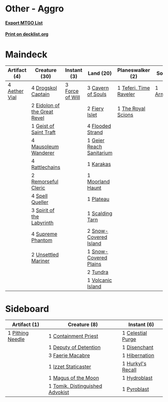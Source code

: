 # Other - Aggro

#### [Export MTGO List](../collection/Other%20-%20Aggro/Other%20-%20Aggro.txt)
#### [Print on decklist.org](http://decklist.org/?deckmain=4%09Aether%20Vial%0A1%09Armageddon%0A3%09Cavern%20of%20Souls%0A4%09Drogskol%20Captain%0A2%09Eidolon%20of%20the%20Great%20Revel%0A2%09Fiery%20Islet%0A4%09Flooded%20Strand%0A3%09Force%20of%20Will%0A1%09Geier%20Reach%20Sanitarium%0A1%09Geist%20of%20Saint%20Traft%0A1%09Karakas%0A4%09Mausoleum%20Wanderer%0A1%09Moorland%20Haunt%0A1%09Plateau%0A4%09Rattlechains%0A2%09Remorseful%20Cleric%0A1%09Scalding%20Tarn%0A2%09Snow-Covered%20Island%0A1%09Snow-Covered%20Plains%0A4%09Spell%20Queller%0A3%09Spirit%20of%20the%20Labyrinth%0A4%09Supreme%20Phantom%0A1%09Teferi,%20Time%20Raveler%0A1%09The%20Royal%20Scions%0A2%09Tundra%0A2%09Unsettled%20Mariner%0A1%09Volcanic%20Island&deckside=1%09Celestial%20Purge%0A1%09Containment%20Priest%0A1%09Deputy%20of%20Detention%0A1%09Disenchant%0A3%09Faerie%20Macabre%0A1%09Hibernation%0A1%09Hurkyl's%20Recall%0A1%09Hydroblast%0A1%09Izzet%20Staticaster%0A1%09Magus%20of%20the%20Moon%0A1%09Pithing%20Needle%0A1%09Pyroblast%0A1%09Tomik,%20Distinguished%20Advokist)
# Maindeck

|                                     Artifact (4)                                      |                                             Creature (30)                                             |                                      Instant (3)                                       |                                             Land (20)                                             |                                        Planeswalker (2)                                         |                                    Sorcery (1)                                     |
|---------------------------------------------------------------------------------------|-------------------------------------------------------------------------------------------------------|----------------------------------------------------------------------------------------|---------------------------------------------------------------------------------------------------|-------------------------------------------------------------------------------------------------|------------------------------------------------------------------------------------|
|4 [Aether Vial](http://gatherer.wizards.com/Pages/Card/Details.aspx?multiverseid=48146)|4 [Drogskol Captain](http://gatherer.wizards.com/Pages/Card/Details.aspx?multiverseid=244773)          |3 [Force of Will](http://gatherer.wizards.com/Pages/Card/Details.aspx?multiverseid=3107)|3 [Cavern of Souls](http://gatherer.wizards.com/Pages/Card/Details.aspx?multiverseid=278058)       |1 [Teferi, Time Raveler](http://gatherer.wizards.com/Pages/Card/Details.aspx?multiverseid=461148)|1 [Armageddon](http://gatherer.wizards.com/Pages/Card/Details.aspx?multiverseid=830)|
|                                                                                       |2 [Eidolon of the Great Revel](http://gatherer.wizards.com/Pages/Card/Details.aspx?multiverseid=442117)|                                                                                        |2 [Fiery Islet](http://gatherer.wizards.com/Pages/Card/Details.aspx?multiverseid=464187)           |1 [The Royal Scions](http://gatherer.wizards.com/Pages/Card/Details.aspx?multiverseid=473161)    |                                                                                    |
|                                                                                       |1 [Geist of Saint Traft](http://gatherer.wizards.com/Pages/Card/Details.aspx?multiverseid=409577)      |                                                                                        |4 [Flooded Strand](http://gatherer.wizards.com/Pages/Card/Details.aspx?multiverseid=405098)        |                                                                                                 |                                                                                    |
|                                                                                       |4 [Mausoleum Wanderer](http://gatherer.wizards.com/Pages/Card/Details.aspx?multiverseid=414364)        |                                                                                        |1 [Geier Reach Sanitarium](http://gatherer.wizards.com/Pages/Card/Details.aspx?multiverseid=414510)|                                                                                                 |                                                                                    |
|                                                                                       |4 [Rattlechains](http://gatherer.wizards.com/Pages/Card/Details.aspx?multiverseid=409824)              |                                                                                        |1 [Karakas](http://gatherer.wizards.com/Pages/Card/Details.aspx?multiverseid=413782)               |                                                                                                 |                                                                                    |
|                                                                                       |2 [Remorseful Cleric](http://gatherer.wizards.com/Pages/Card/Details.aspx?multiverseid=447169)         |                                                                                        |1 [Moorland Haunt](http://gatherer.wizards.com/Pages/Card/Details.aspx?multiverseid=233239)        |                                                                                                 |                                                                                    |
|                                                                                       |4 [Spell Queller](http://gatherer.wizards.com/Pages/Card/Details.aspx?multiverseid=414494)             |                                                                                        |1 [Plateau](http://gatherer.wizards.com/Pages/Card/Details.aspx?multiverseid=880)                  |                                                                                                 |                                                                                    |
|                                                                                       |3 [Spirit of the Labyrinth](http://gatherer.wizards.com/Pages/Card/Details.aspx?multiverseid=378399)   |                                                                                        |1 [Scalding Tarn](http://gatherer.wizards.com/Pages/Card/Details.aspx?multiverseid=405107)         |                                                                                                 |                                                                                    |
|                                                                                       |4 [Supreme Phantom](http://gatherer.wizards.com/Pages/Card/Details.aspx?multiverseid=447212)           |                                                                                        |2 [Snow-Covered Island](http://gatherer.wizards.com/Pages/Card/Details.aspx?multiverseid=121130)   |                                                                                                 |                                                                                    |
|                                                                                       |2 [Unsettled Mariner](http://gatherer.wizards.com/Pages/Card/Details.aspx?multiverseid=464165)         |                                                                                        |1 [Snow-Covered Plains](http://gatherer.wizards.com/Pages/Card/Details.aspx?multiverseid=121267)   |                                                                                                 |                                                                                    |
|                                                                                       |                                                                                                       |                                                                                        |2 [Tundra](http://gatherer.wizards.com/Pages/Card/Details.aspx?multiverseid=885)                   |                                                                                                 |                                                                                    |
|                                                                                       |                                                                                                       |                                                                                        |1 [Volcanic Island](http://gatherer.wizards.com/Pages/Card/Details.aspx?multiverseid=887)          |                                                                                                 |                                                                                    |


# Sideboard

|                                       Artifact (1)                                        |                                               Creature (8)                                               |                                        Instant (6)                                         |
|-------------------------------------------------------------------------------------------|----------------------------------------------------------------------------------------------------------|--------------------------------------------------------------------------------------------|
|1 [Pithing Needle](http://gatherer.wizards.com/Pages/Card/Details.aspx?multiverseid=129526)|1 [Containment Priest](http://gatherer.wizards.com/Pages/Card/Details.aspx?multiverseid=389470)           |1 [Celestial Purge](http://gatherer.wizards.com/Pages/Card/Details.aspx?multiverseid=183055)|
|                                                                                           |1 [Deputy of Detention](http://gatherer.wizards.com/Pages/Card/Details.aspx?multiverseid=457309)          |1 [Disenchant](http://gatherer.wizards.com/Pages/Card/Details.aspx?multiverseid=847)        |
|                                                                                           |3 [Faerie Macabre](http://gatherer.wizards.com/Pages/Card/Details.aspx?multiverseid=201822)               |1 [Hibernation](http://gatherer.wizards.com/Pages/Card/Details.aspx?multiverseid=13116)     |
|                                                                                           |1 [Izzet Staticaster](http://gatherer.wizards.com/Pages/Card/Details.aspx?multiverseid=253638)            |1 [Hurkyl's Recall](http://gatherer.wizards.com/Pages/Card/Details.aspx?multiverseid=135260)|
|                                                                                           |1 [Magus of the Moon](http://gatherer.wizards.com/Pages/Card/Details.aspx?multiverseid=136152)            |1 [Hydroblast](http://gatherer.wizards.com/Pages/Card/Details.aspx?multiverseid=3915)       |
|                                                                                           |1 [Tomik, Distinguished Advokist](http://gatherer.wizards.com/Pages/Card/Details.aspx?multiverseid=460961)|1 [Pyroblast](http://gatherer.wizards.com/Pages/Card/Details.aspx?multiverseid=4083)        |

